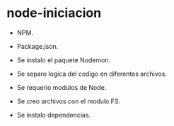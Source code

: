 # node-iniciacion

* NPM.
* Package.json.

* Se instalo el paquete Nodemon.
* Se separo logica del codigo en diferentes archivos.
* Se requerio modulos de Node.
* Se creo archivos con el modulo FS.
* Se instalo dependencias.